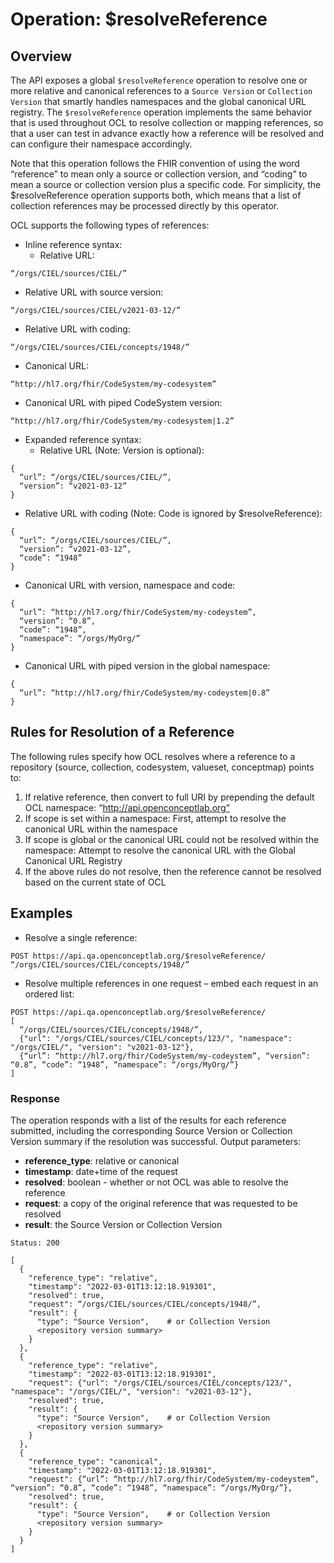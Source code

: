 # Operation: $resolveReference

## Overview
The API exposes a global `$resolveReference` operation to resolve one or more relative and canonical references to a `Source Version` or `Collection Version` that smartly handles namespaces and the global canonical URL registry. The `$resolveReference` operation implements the same behavior that is used throughout OCL to resolve collection or mapping references, so that a user can test in advance exactly how a reference will be resolved and can configure their namespace accordingly.

Note that this operation follows the FHIR convention of using the word “reference” to mean only a source or collection version, and “coding” to mean a source or collection version plus a specific code. For simplicity, the $resolveReference operation supports both, which means that a list of collection references may be processed directly by this operator.

OCL supports the following types of references:
* Inline reference syntax:
  * Relative URL:
```
“/orgs/CIEL/sources/CIEL/”
```
  * Relative URL with source version: 
```
“/orgs/CIEL/sources/CIEL/v2021-03-12/”
```
  * Relative URL with coding: 
```
“/orgs/CIEL/sources/CIEL/concepts/1948/”
```
  * Canonical URL: 
```
“http://hl7.org/fhir/CodeSystem/my-codesystem”
```
  * Canonical URL with piped CodeSystem version: 
```
“http://hl7.org/fhir/CodeSystem/my-codesystem|1.2”
```

* Expanded reference syntax:
  * Relative URL (Note: Version is optional):
```
{
  “url”: “/orgs/CIEL/sources/CIEL/”,
  “version”: “v2021-03-12”
}
```
  * Relative URL with coding (Note: Code is ignored by $resolveReference):
```
{
  “url”: “/orgs/CIEL/sources/CIEL/”,
  “version”: “v2021-03-12”,
  “code”: “1948”
}
```
  * Canonical URL with version, namespace and code:
```
{
  “url”: “http://hl7.org/fhir/CodeSystem/my-codeystem”,
  “version”: “0.8”,
  “code”: “1948”,
  “namespace”: “/orgs/MyOrg/”
}
```
  * Canonical URL with piped version in the global namespace:
```
{
  “url”: “http://hl7.org/fhir/CodeSystem/my-codeystem|0.8”
}
```

## Rules for Resolution of a Reference
The following rules specify how OCL resolves where a reference to a repository (source, collection, codesystem, valueset, conceptmap) points to:
1. If relative reference, then convert to full URI by prepending the default OCL namespace: “http://api.openconceptlab.org”
2. If scope is set within a namespace: First, attempt to resolve the canonical URL within the namespace
3. If scope is global or the canonical URL could not be resolved within the namespace: Attempt to resolve the canonical URL with the Global Canonical URL Registry
4. If the above rules do not resolve, then the reference cannot be resolved based on the current state of OCL

## Examples
* Resolve a single reference:
```
POST https://api.qa.openconceptlab.org/$resolveReference/
“/orgs/CIEL/sources/CIEL/concepts/1948/”
```
* Resolve multiple references in one request – embed each request in an ordered list:
```
POST https://api.qa.openconceptlab.org/$resolveReference/
[
  “/orgs/CIEL/sources/CIEL/concepts/1948/”,
  {"url": "/orgs/CIEL/sources/CIEL/concepts/123/", "namespace": "/orgs/CIEL/", "version": "v2021-03-12"},
  {“url”: “http://hl7.org/fhir/CodeSystem/my-codeystem”, “version”: “0.8”, “code”: “1948”, “namespace”: “/orgs/MyOrg/”}
]
```

### Response
The operation responds with a list of the results for each reference submitted, including the corresponding Source Version or Collection Version summary if the resolution was successful. Output parameters:
* **reference_type**: relative or canonical
* **timestamp**: date+time of the request
* **resolved**: boolean - whether or not OCL was able to resolve the reference
* **request**: a copy of the original reference that was requested to be resolved
* **result**: the Source Version or Collection Version

```
Status: 200
```
```
[
  {
    "reference_type": "relative",
    "timestamp": "2022-03-01T13:12:18.919301",
    "resolved": true,
    "request": “/orgs/CIEL/sources/CIEL/concepts/1948/”,
    "result": {
      "type": "Source Version",    # or Collection Version
      <repository version summary>
    }
  },
  {
    "reference_type": "relative",
    "timestamp": "2022-03-01T13:12:18.919301",
    "request": {"url": "/orgs/CIEL/sources/CIEL/concepts/123/", "namespace": "/orgs/CIEL/", "version": "v2021-03-12"},
    "resolved": true,
    "result": {
      "type": "Source Version",    # or Collection Version
      <repository version summary>
    }
  },
  {
    "reference_type": "canonical",
    "timestamp": "2022-03-01T13:12:18.919301",
    "request": {“url”: “http://hl7.org/fhir/CodeSystem/my-codeystem”, “version”: “0.8”, “code”: “1948”, “namespace”: “/orgs/MyOrg/”},
    "resolved": true,
    "result": {
      "type": "Source Version",    # or Collection Version
      <repository version summary>
    }
  }
]
```
